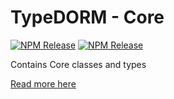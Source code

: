 # TypeDORM - Core

[![NPM Release](https://img.shields.io/npm/v/@typedorm/core?style=for-the-badge)](https://www.npmjs.com/package/@typedorm/core) [![NPM Release](https://img.shields.io/npm/v/@typedorm/core/beta?style=for-the-badge)](https://www.npmjs.com/package/@typedorm/core)

Contains Core classes and types

[Read more here](https://github.com/typedorm/typedorm)
